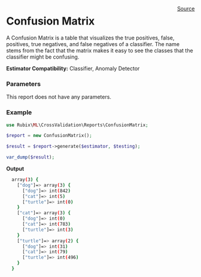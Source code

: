 <span style="float:right;"><a href="https://github.com/RubixML/RubixML/blob/master/src/CrossValidation/Reports/ConfusionMatrix.php">Source</a></span>

# Confusion Matrix
A Confusion Matrix is a table that visualizes the true positives, false, positives, true negatives, and false negatives of a classifier. The name stems from the fact that the matrix makes it easy to see the classes that the classifier might be confusing.

**Estimator Compatibility:** Classifier, Anomaly Detector

### Parameters
This report does not have any parameters.

### Example
```php
use Rubix\ML\CrossValidation\Reports\ConfusionMatrix;

$report = new ConfusionMatrix();

$result = $report->generate($estimator, $testing);

var_dump($result);
```

**Output**

```sh
  array(3) {
    ["dog"]=> array(3) {
      ["dog"]=> int(842)
      ["cat"]=> int(5)
      ["turtle"]=> int(0)
    }
    ["cat"]=> array(3) {
      ["dog"]=> int(0)
      ["cat"]=> int(783)
      ["turtle"]=> int(3)
    }
    ["turtle"]=> array(2) {
      ["dog"]=> int(31)
      ["cat"]=> int(79)
      ["turtle"]=> int(496)
    }
  }
```